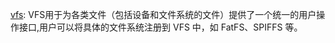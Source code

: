 [vfs](https://gitee.com/yocop/vfs): VFS用于为各类文件（包括设备和文件系统的文件）提供了一个统一的用户操作接口,用户可以将具体的文件系统注册到 VFS 中，如 FatFS、SPIFFS 等。
